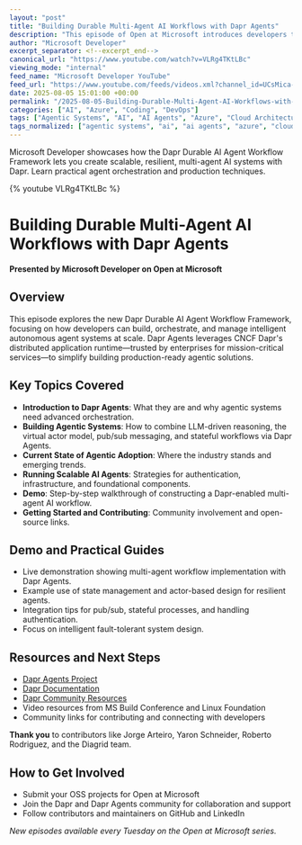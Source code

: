 ```yaml
---
layout: "post"
title: "Building Durable Multi-Agent AI Workflows with Dapr Agents"
description: "This episode of Open at Microsoft introduces developers to Dapr Durable AI Agent Workflow Framework, demonstrating how to build scalable, resilient, multi-agent systems using Dapr Agents. It explains how Dapr’s distributed application runtime and the agentic virtual actor model can orchestrate AI-driven automation, streamline agent management, and enable robust production-ready solutions. Viewers will see demos, architectural insights, and learn how to get involved with the Dapr community and open-source development."
author: "Microsoft Developer"
excerpt_separator: <!--excerpt_end-->
canonical_url: "https://www.youtube.com/watch?v=VLRg4TKtLBc"
viewing_mode: "internal"
feed_name: "Microsoft Developer YouTube"
feed_url: "https://www.youtube.com/feeds/videos.xml?channel_id=UCsMica-v34Irf9KVTh6xx-g"
date: 2025-08-05 15:01:00 +00:00
permalink: "/2025-08-05-Building-Durable-Multi-Agent-AI-Workflows-with-Dapr-Agents.html"
categories: ["AI", "Azure", "Coding", "DevOps"]
tags: ["Agentic Systems", "AI", "AI Agents", "Azure", "Cloud Architecture", "Cloud Computing", "Coding", "Dapr", "Dapr Agents", "Dev", "Developer Tools", "Development", "DevOps", "Distributed Applications", "Durable Workflows", "LLM", "Microservices", "Microsoft", "Microsoft Azure", "Open Source", "Production Systems", "Pub/Sub Messaging", "Scalability", "Stateful Workflows", "Tech", "Technology", "Videos", "Virtual Actor Model"]
tags_normalized: ["agentic systems", "ai", "ai agents", "azure", "cloud architecture", "cloud computing", "coding", "dapr", "dapr agents", "dev", "developer tools", "development", "devops", "distributed applications", "durable workflows", "llm", "microservices", "microsoft", "microsoft azure", "open source", "production systems", "pub slash sub messaging", "scalability", "stateful workflows", "tech", "technology", "videos", "virtual actor model"]
---
```


Microsoft Developer showcases how the Dapr Durable AI Agent Workflow Framework lets you create scalable, resilient, multi-agent AI systems with Dapr. Learn practical agent orchestration and production techniques.<!--excerpt_end-->

{% youtube VLRg4TKtLBc %}

# Building Durable Multi-Agent AI Workflows with Dapr Agents

**Presented by Microsoft Developer on Open at Microsoft**

## Overview

This episode explores the new Dapr Durable AI Agent Workflow Framework, focusing on how developers can build, orchestrate, and manage intelligent autonomous agent systems at scale. Dapr Agents leverages CNCF Dapr's distributed application runtime—trusted by enterprises for mission-critical services—to simplify building production-ready agentic solutions.

## Key Topics Covered

- **Introduction to Dapr Agents**: What they are and why agentic systems need advanced orchestration.
- **Building Agentic Systems**: How to combine LLM-driven reasoning, the virtual actor model, pub/sub messaging, and stateful workflows via Dapr Agents.
- **Current State of Agentic Adoption**: Where the industry stands and emerging trends.
- **Running Scalable AI Agents**: Strategies for authentication, infrastructure, and foundational components.
- **Demo**: Step-by-step walkthrough of constructing a Dapr-enabled multi-agent AI workflow.
- **Getting Started and Contributing**: Community involvement and open-source links.

## Demo and Practical Guides

- Live demonstration showing multi-agent workflow implementation with Dapr Agents.
- Example use of state management and actor-based design for resilient agents.
- Integration tips for pub/sub, stateful processes, and handling authentication.
- Focus on intelligent fault-tolerant system design.

## Resources and Next Steps

- [Dapr Agents Project](https://github.com/dapr/dapr-agents)
- [Dapr Documentation](https://docs.dapr.io)
- [Dapr Community Resources](https://dapr.github.io/dapr-agents/)
- Video resources from MS Build Conference and Linux Foundation
- Community links for contributing and connecting with developers

**Thank you** to contributors like Jorge Arteiro, Yaron Schneider, Roberto Rodriguez, and the Diagrid team.

## How to Get Involved

- Submit your OSS projects for Open at Microsoft
- Join the Dapr and Dapr Agents community for collaboration and support
- Follow contributors and maintainers on GitHub and LinkedIn

*New episodes available every Tuesday on the Open at Microsoft series.*
